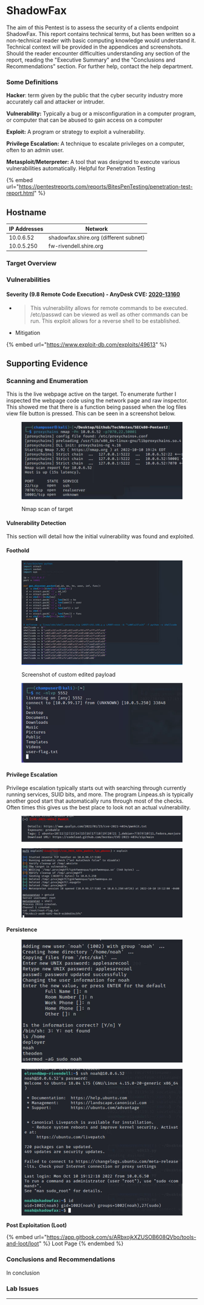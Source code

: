 # ShadowFax

The aim of this Pentest is to assess the security of a clients endpoint ShadowFax. This report contains technical terms, but has been written so a non-technical reader with basic computing knowledge would understand it. Technical context will be provided in the appendices and screenshots. Should the reader encounter difficulties understanding any section of the report, reading the "Executive Summary" and the "Conclusions and Recommendations" section. For further help, contact the help department.&#x20;

### Some Definitions

**Hacker**: term given by the public that the cyber security industry more accurately call and attacker or intruder.

**Vulnerability:** Typically a bug or a misconfiguration in a computer program, or computer that can be abused to gain access on a computer

**Exploit:** A program or strategy to exploit a vulnerability.&#x20;

**Privilege Escalation:** A technique to escalate privileges on a computer, often to an admin user.

**Metasploit/Meterpreter:** A tool that was designed to execute various vulnerabilities automatically. Helpful for Penetration Testing

{% embed url="https://pentestreports.com/reports/BitesPenTesting/penetration-test-report.html" %}

## Hostname

| IP Addresses | Network                                |
| ------------ | -------------------------------------- |
| 10.0.6.52    | shadowfax.shire.org (different subnet) |
| 10.0.5.250   | fw-rivendell.shire.org                 |

### Target Overview

### Vulnerabilities&#x20;

#### Severity (9.8 Remote Code Execution) - AnyDesk CVE: [2020-13160](https://nvd.nist.gov/vuln/detail/CVE-2020-13160)

* > This vulnerability allows for remote commands to be executed. /etc/passwd can be viewed as well as other commands can be run. This exploit allows for a reverse shell to be established.
*   Mitigation

    >

{% embed url="https://www.exploit-db.com/exploits/49613" %}

## Supporting Evidence

### Scanning and Enumeration

This is the live webpage active on the target. To enumerate further I inspected the webpage code using the network page and raw inspector. This showed me that there is a function being passed when the log files view file button is pressed. This can be seen in a screenshot below.

<figure><img src="../.gitbook/assets/image (39).png" alt=""><figcaption><p>Nmap scan of target</p></figcaption></figure>

####

#### Vulnerability Detection

This section will detail how the initial vulnerability was found and exploited.

#### Foothold

<figure><img src="../.gitbook/assets/image (24).png" alt=""><figcaption><p>Screenshot of custom edited payload</p></figcaption></figure>

<figure><img src="../.gitbook/assets/image (2).png" alt=""><figcaption></figcaption></figure>

#### Privilege Escalation

Privilege escalation typically starts out with searching through currently running services, SUID bits, and more. The program Linpeas.sh is typically another good start that automatically runs through most of the checks. Often times this gives us the best place to look not an actual vulnerability.&#x20;

<figure><img src="../.gitbook/assets/image (3) (3).png" alt=""><figcaption></figcaption></figure>

<figure><img src="../.gitbook/assets/image (3).png" alt=""><figcaption></figcaption></figure>

#### Persistence

<figure><img src="../.gitbook/assets/image (1).png" alt=""><figcaption></figcaption></figure>

<figure><img src="../.gitbook/assets/image.png" alt=""><figcaption></figcaption></figure>

**Post Exploitation (Loot)**

{% embed url="https://app.gitbook.com/s/ARbxojkXZUSOB608QVbo/tools-and-loot/loot" %}
Loot Page
{% endembed %}

### Conclusions and Recommendations

In conclusion

### **Lab Issues**

****
